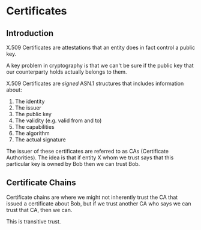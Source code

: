 # Certificates

## Introduction

X.509 Certificates are attestations that an entity does in fact control a public key.

A key problem in cryptography is that we can't be sure if the public key that our counterparty holds actually belongs to them.

X.509 Certificates are _signed_ ASN.1 structures that includes information about:

1. The identity
2. The issuer
3. The public key
4. The validity (e.g. valid from and to)
5. The capabilities
6. The algorithm
7. The actual signature

The issuer of these certificates are referred to as CAs (Certificate Authorities). The idea is that if entity X whom we trust says that this particular key is owned by Bob then we can trust Bob.

## Certificate Chains

Certificate chains are where we might not inherently trust the CA that issued a certificate about Bob, but if we trust another CA who says we can trust that CA, then we can.

This is transitive trust.
